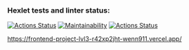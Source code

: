 ### Hexlet tests and linter status:
[![Actions Status](https://github.com/Wenn911/frontend-project-lvl3/workflows/hexlet-check/badge.svg)](https://github.com/Wenn911/frontend-project-lvl3/actions)
[![Maintainability](https://api.codeclimate.com/v1/badges/37c65199d3118c5cb2b7/maintainability)](https://codeclimate.com/github/Wenn911/frontend-project-lvl3/maintainability)
[![Actions Status](https://github.com/Wenn911/frontend-project-lvl3/workflows/Lint_Test/badge.svg)](https://github.com/Wenn911/frontend-project-lvl3/actions)

https://frontend-project-lvl3-r42xp2jht-wenn911.vercel.app/